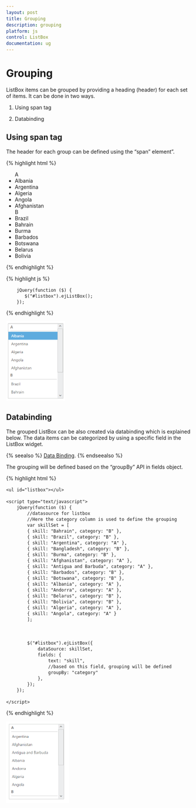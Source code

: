 ```yaml
---
layout: post
title: Grouping
description: grouping
platform: js
control: ListBox
documentation: ug
---
```


# Grouping

ListBox items can be grouped by providing a heading (header) for each set of items. It can be done in two ways.

1. Using span tag

2. Databinding


## Using span tag

The header for each group can be defined using the “span” element”. 

{% highlight html %}


<!--grouped listbox-->
<ul id="listbox">
  <!--header-->
  <span class="e-ghead">A</span>
  <li>Albania</li>
  <li>Argentina</li>
  <li>Algeria</li>
  <li>Angola</li>
  <li>Afghanistan</li>
  <!--header-->
  <span class="e-ghead">B</span>
  <li>Brazil</li>
  <li>Bahrain</li>
  <li>Burma</li>
  <li>Barbados</li>
  <li>Botswana</li>
  <li>Belarus</li>
  <li>Bolivia</li>
</ul>



{% endhighlight %}



{% highlight js %}


        jQuery(function ($) {
           $("#listbox").ejListBox();
        });



{% endhighlight %}



![Alt text](Grouping_Images\using-span-tag_img1.png)

## Databinding

The grouped ListBox can be also created via databinding which is explained below. The data items can be categorized by using a specific field in the ListBox widget.

{% seealso %} [Data Binding](http://help.syncfusion.com/js/listbox/databinding). {% endseealso %}

The grouping will be defined based on the “groupBy” API in fields object.

{% highlight html %}

    <ul id="listbox"></ul>

    <script type="text/javascript">
        jQuery(function ($) {
            //datasource for listbox
            //Here the category column is used to define the grouping
            var skillSet = [
            { skill: "Bahrain", category: "B" },
            { skill: "Brazil", category: "B" },
            { skill: "Argentina", category: "A" },
            { skill: "Bangladesh", category: "B" },
            { skill: "Burma", category: "B" },
            { skill: "Afghanistan", category: "A" },
            { skill: "Antigua and Barbuda", category: "A" },
            { skill: "Barbados", category: "B" },
            { skill: "Botswana", category: "B" },
            { skill: "Albania", category: "A" },
            { skill: "Andorra", category: "A" },
            { skill: "Belarus", category: "B" },
            { skill: "Bolivia", category: "B" },
            { skill: "Algeria", category: "A" },
            { skill: "Angola", category: "A" }
            ];



            $("#listbox").ejListBox({
                dataSource: skillSet,
                fields: {
                    text: "skill",
                    //based on this field, grouping will be defined
                    groupBy: "category"
                },
            });
        });

    </script>


{% endhighlight %}



![DataBinding Listbox](Grouping_Images\databinding_img1.png)

